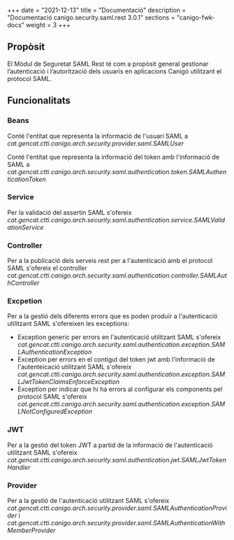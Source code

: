 +++
date        = "2021-12-13"
title       = "Documentació"
description = "Documentació canigo.security.saml.rest 3.0.1"
sections    = "canigo-fwk-docs"
weight      = 3
+++

## Propòsit

El Mòdul de Seguretat SAML Rest té com a propòsit general gestionar l’autenticació i l’autorització dels usuaris en aplicacions Canigó utilitzant el protocol SAML. 

## Funcionalitats

### Beans

Conté l'entitat que representa la informació de l'usuari SAML a *cat.gencat.ctti.canigo.arch.security.provider.saml.SAMLUser*

Conté l'entitat que representa la informació del token amb l'informació de SAML a *cat.gencat.ctti.canigo.arch.security.saml.authentication.token.SAMLAuthenticationToken*

### Service

Per la validació del assertin SAML s'ofereix *cat.gencat.ctti.canigo.arch.security.saml.authentication.service.SAMLValidationService*

### Controller

Per a la publicació dels serveis rest per a l'autenticació amb el protocol SAML s'ofereix el controller *cat.gencat.ctti.canigo.arch.security.saml.authentication.controller.SAMLAuthController*

### Excpetion

Per a la gestió dels diferents errors que es poden produïr a l'autenticació utilitzant SAML s'ofereixen les exceptions:

- Exception generic per errors en l'autenticació utilitzant SAML s'ofereix *cat.gencat.ctti.canigo.arch.security.saml.authentication.exception.SAMLAuthenticationException* 
- Exception per errors en el contigut del token jwt amb l'informació de l'autenteicació utilitzant SAML s'ofereix *cat.gencat.ctti.canigo.arch.security.saml.authentication.exception.SAMLJwtTokenClaimsEnforceException* 
- Exception per indicar que hi ha errors al configurar els components pel protocol SAML s'ofereix *cat.gencat.ctti.canigo.arch.security.saml.authentication.exception.SAMLNotConfiguredException*

### JWT

Per a la gestió del token JWT a partid de la informació de l'autenticació utilitzant SAML s'ofereix *cat.gencat.ctti.canigo.arch.security.saml.authentication.jwt.SAMLJwtTokenHandler*

### Provider

Per a la gestió de l'autenticació utilitzant SAML s'ofereix *cat.gencat.ctti.canigo.arch.security.provider.saml.SAMLAuthenticationProvider* i *cat.gencat.ctti.canigo.arch.security.provider.saml.SAMLAuthenticationWithMemberProvider*
